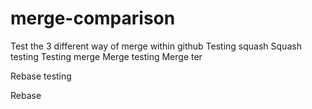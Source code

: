 # merge-comparison
Test the 3 different way of merge within github
Testing squash
Squash testing
Testing merge
Merge testing
Merge ter

Rebase testing

Rebase
